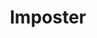 ---
abv: 6.0%
alt:
availability: Keg
bitterness: 
description: Imposter is a interesting beer as the color does not match the flavor. We are calling it a Golden Stout with flavors of coffee, chocolate, and a touch of vanilla. After fermentation we added whole coffee beans from Villani's Bakery to add a complex coffee flavor and aroma.
gravity: 
hops: 
ibu: 
img: imposter.jpg
layout: beer
malt: 
modal-id: imposter
title: Imposter
on-tap: yup
sourness: 
style: Golden Stout
---
